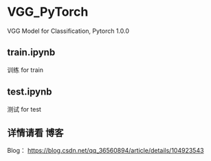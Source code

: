 # VGG_PyTorch
VGG Model for Classification, Pytorch 1.0.0


## train.ipynb 
训练 for train
 

## test.ipynb
测试 for test

## 详情请看 博客
Blog： https://blog.csdn.net/qq_36560894/article/details/104923543
